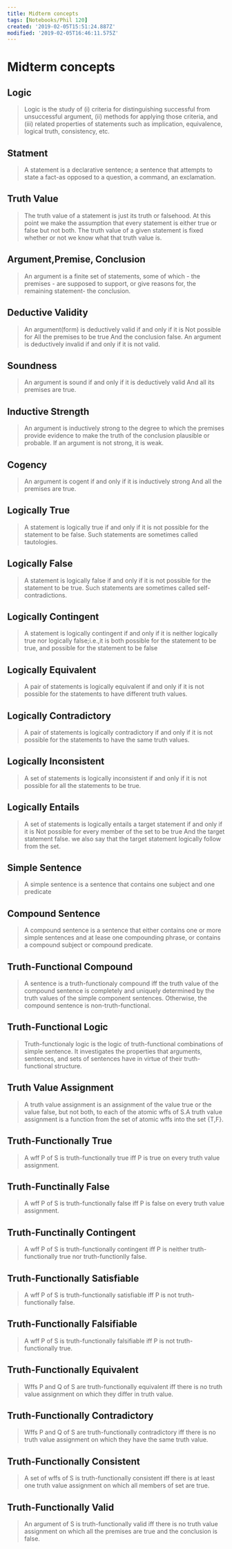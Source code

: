 ```yaml
---
title: Midterm concepts
tags: [Notebooks/Phil 120]
created: '2019-02-05T15:51:24.887Z'
modified: '2019-02-05T16:46:11.575Z'
---
```


# Midterm concepts

## Logic
> Logic is the study of (i) criteria for distinguishing successful from unsuccessful argument, (ii) methods for applying those criteria, and (iii) related properties of statements such as implication, equivalence, logical truth, consistency, etc.

## Statment
> A statement is a declarative sentence; a sentence that attempts to state a fact-as opposed to a question, a command, an exclamation.

## Truth Value
> The truth value of a statement is just its truth or falsehood. At this point we make the assumption that every statement is either true or false but not both. The truth value of a given statement is fixed whether or not we know what that truth value is.

## Argument,Premise, Conclusion
> An argument is a finite set of statements, some of which - the premises - are supposed to support, or give reasons for, the remaining statement- the conclusion.

## Deductive Validity
> An argument(form) is deductively valid if and only if it is Not possible for All the premises to be true And the conclusion false. An argument is deductively invalid if and only if it is not valid.

## Soundness
> An argument is sound if and only if it is deductively valid And all its premises are true.

## Inductive Strength
> An argument is inductively strong to the degree to which the premises provide evidence to make the truth of the conclusion plausible or probable. If an argument is not strong, it is weak.

## Cogency
> An argument is cogent if and only if it is inductively strong And all the premises are true.

## Logically True

> A statement is logically true if and only if it is not possible for the statement to be false. Such statements are sometimes called tautologies.

## Logically False
> A statement is logically false if and only if it is not possible for the statement to be true. Such statements are sometimes called self-contradictions.

## Logically Contingent
> A statement is logically contingent if and only if it is neither logically true nor logically false;i.e.,it is both possible for the statement to be true, and possible for the statement to be false

## Logically Equivalent
> A pair of statements is logically equivalent if and only if it is not possible for the statements to have different truth values.

## Logically Contradictory
> A pair of statements is logically contradictory if and only if it is not possible for the statements to have the same truth values.

## Logically Inconsistent
> A set of statements is logically inconsistent if and only if it is not possible for all the statements to be true.

## Logically Entails
> A set of statements is logically entails a target statement if and only if it is Not possible for every member of the set to be true And the target statement false. we also say that the target statement logically follow from the set.

## Simple Sentence
> A simple sentence is a sentence that contains one subject and one predicate

## Compound Sentence
> A compound sentence is a sentence that either contains one or more simple sentences and at lease one compounding phrase, or contains a compound subject or compound predicate.

## Truth-Functional Compound
> A sentence is a truth-functionaly compound iff the truth value of the compound sentence is completely and uniquely determined by the truth values of the simple component sentences. Otherwise, the compound sentence is non-truth-functional.

## Truth-Functional Logic
> Truth-functionaly logic is the logic of truth-functional combinations of simple sentence. It investigates the properties that arguments, sentences, and sets of sentences have in virtue of their truth-functional structure.

## Truth Value Assignment
> A truth value assignment is an assignment of the value true or the value false, but not both, to each of the atomic wffs of S.A truth value assignment is a function from the set of atomic wffs into the set {T,F}.

## Truth-Functionally True
> A wff P of S is truth-functionally true iff P is true on every truth value assignment.

## Truth-Functinally False
> A wff P of S is truth-functionally false iff P is false on every truth value assignment.

## Truth-Functinally Contingent
> A wff P of S is truth-functionally contingent iff P is neither truth-functionally true nor truth-functionlly false.

## Truth-Functionally Satisfiable
> A wff P of S is truth-functionally satisfiable iff P is not truth-functionally false.

## Truth-Functionally Falsifiable
> A wff P of S is truth-functionally falsifiable iff P is not truth-functionally true.

## Truth-Functionally Equivalent
> Wffs P and Q of S are truth-functionally equivalent iff there is no truth value assignment on which they differ in truth value.

## Truth-Functionally Contradictory
> Wffs P and Q of S are truth-functionally contradictory iff there is no truth value assignment on which they have the same truth value.

## Truth-Functionally Consistent
> A set of wffs of S is truth-functionally consistent iff there is at least one truth value assignment on which all members of set are true.

## Truth-Functionally Valid
> An argument of S is truth-functionally valid iff there is no truth value assignment on which all the premises are true and the conclusion is false.
